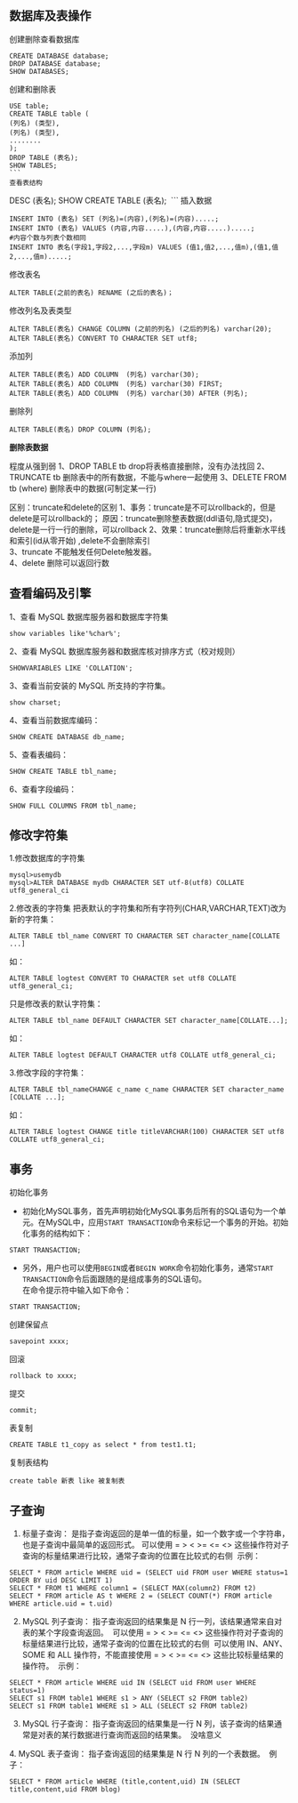 ## 数据库及表操作

创建删除查看数据库
```
CREATE DATABASE database;
DROP DATABASE database;
SHOW DATABASES;
```
创建和删除表
```
USE table;
CREATE TABLE table (
(列名) (类型),
(列名) (类型),
........
);
DROP TABLE (表名);
SHOW TABLES;
``` 
查看表结构
```
DESC (表名);
SHOW CREATE TABLE (表名);
 ```
插入数据
```
INSERT INTO (表名) SET (列名)=(内容),(列名)=(内容).....;
INSERT INTO (表名) VALUES (内容,内容.....),(内容,内容.....).....;         #内容个数与列表个数相同
INSERT INTO 表名(字段1,字段2,...,字段m) VALUES (值1,值2,...,值m),(值1,值2,...,值m).....;
```
修改表名
```
ALTER TABLE(之前的表名) RENAME (之后的表名)；
```
修改列名及表类型
```
ALTER TABLE(表名) CHANGE COLUMN (之前的列名) (之后的列名) varchar(20);
ALTER TABLE(表名) CONVERT TO CHARACTER SET utf8;
```
添加列
```
ALTER TABLE(表名) ADD COLUMN  (列名) varchar(30);
ALTER TABLE(表名) ADD COLUMN  (列名) varchar(30) FIRST;
ALTER TABLE(表名) ADD COLUMN  (列名) varchar(30) AFTER (列名);
```
删除列
```
ALTER TABLE(表名) DROP COLUMN (列名);
```

**删除表数据**

程度从强到弱
1、DROP TABLE tb 
	drop将表格直接删除，没有办法找回
2、TRUNCATE tb
	删除表中的所有数据，不能与where一起使用
3、DELETE FROM tb (where)
	删除表中的数据(可制定某一行)
	
区别：truncate和delete的区别
1、事务：truncate是不可以rollback的，但是delete是可以rollback的；
   原因：truncate删除整表数据(ddl语句,隐式提交)，delete是一行一行的删除，可以rollback
2、效果：truncate删除后将重新水平线和索引(id从零开始) ,delete不会删除索引    
3、truncate 不能触发任何Delete触发器。  
4、delete 删除可以返回行数

## 查看编码及引擎
1、查看 MySQL 数据库服务器和数据库字符集
```
show variables like'%char%';
```
2、查看 MySQL 数据库服务器和数据库核对排序方式（校对规则）
```
SHOWVARIABLES LIKE 'COLLATION';
```
3、查看当前安装的 MySQL 所支持的字符集。
```
show charset;
```
4、查看当前数据库编码：
```
SHOW CREATE DATABASE db_name;
```
5、查看表编码：
```
SHOW CREATE TABLE tbl_name;
```
6、查看字段编码：
```
SHOW FULL COLUMNS FROM tbl_name;
```

## 修改字符集
1.修改数据库的字符集
```
mysql>usemydb
mysql>ALTER DATABASE mydb CHARACTER SET utf-8(utf8) COLLATE utf8_general_ci
```
2.修改表的字符集
把表默认的字符集和所有字符列(CHAR,VARCHAR,TEXT)改为新的字符集：
```
ALTER TABLE tbl_name CONVERT TO CHARACTER SET character_name[COLLATE ...]
```
如：
```
ALTER TABLE logtest CONVERT TO CHARACTER set utf8 COLLATE utf8_general_ci;
```
只是修改表的默认字符集：
```
ALTER TABLE tbl_name DEFAULT CHARACTER SET character_name[COLLATE...];
```
如：
```
ALTER TABLE logtest DEFAULT CHARACTER utf8 COLLATE utf8_general_ci;
```
3.修改字段的字符集：
```
ALTER TABLE tbl_nameCHANGE c_name c_name CHARACTER SET character_name [COLLATE ...];
```
如：  
```
ALTER TABLE logtest CHANGE title titleVARCHAR(100) CHARACTER SET utf8 COLLATE utf8_general_ci;
```

## 事务

初始化事务  
+ 初始化MySQL事务，首先声明初始化MySQL事务后所有的SQL语句为一个单元。在MySQL中，应用``START TRANSACTION``命令来标记一个事务的开始。初始化事务的结构如下：  
```
START TRANSACTION;
``` 
+ 另外，用户也可以使用``BEGIN``或者``BEGIN WORK``命令初始化事务，通常``START TRANSACTION``命令后面跟随的是组成事务的SQL语句。  
在命令提示符中输入如下命令：  
```
START TRANSACTION;
```
创建保留点
```
savepoint xxxx;
```
回滚
```
rollback to xxxx;
```
提交
```
commit;
```

表复制
```
CREATE TABLE t1_copy as select * from test1.t1;
```
复制表结构
```
create table 新表 like 被复制表 
```

## 子查询

1. 标量子查询：
是指子查询返回的是单一值的标量，如一个数字或一个字符串，也是子查询中最简单的返回形式。 可以使用 = > < >= <= <> 这些操作符对子查询的标量结果进行比较，通常子查询的位置在比较式的右侧 
示例：  
```
SELECT * FROM article WHERE uid = (SELECT uid FROM user WHERE status=1 ORDER BY uid DESC LIMIT 1)
SELECT * FROM t1 WHERE column1 = (SELECT MAX(column2) FROM t2)
SELECT * FROM article AS t WHERE 2 = (SELECT COUNT(*) FROM article WHERE article.uid = t.uid)
```

2. MySQL 列子查询：
指子查询返回的结果集是 N 行一列，该结果通常来自对表的某个字段查询返回。 
可以使用 = > < >= <= <> 这些操作符对子查询的标量结果进行比较，通常子查询的位置在比较式的右侧 
可以使用 IN、ANY、SOME 和 ALL 操作符，不能直接使用 = > < >= <= <> 这些比较标量结果的操作符。 
示例：
```
SELECT * FROM article WHERE uid IN (SELECT uid FROM user WHERE status=1)
SELECT s1 FROM table1 WHERE s1 > ANY (SELECT s2 FROM table2)
SELECT s1 FROM table1 WHERE s1 > ALL (SELECT s2 FROM table2)
```

3. MySQL 行子查询：
指子查询返回的结果集是一行 N 列，该子查询的结果通常是对表的某行数据进行查询而返回的结果集。 
没啥意义

4. MySQL 表子查询：
指子查询返回的结果集是 N 行 N 列的一个表数据。 
例子：
```
SELECT * FROM article WHERE (title,content,uid) IN (SELECT title,content,uid FROM blog)
```